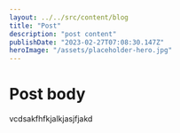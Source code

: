 ```yaml
---
layout: ../../src/content/blog
title: "Post"
description: "post content"
publishDate: "2023-02-27T07:08:30.147Z"
heroImage: "/assets/placeholder-hero.jpg"
---
```


# P﻿ost body

v﻿cdsakfhfkjalkjasjfjakd
